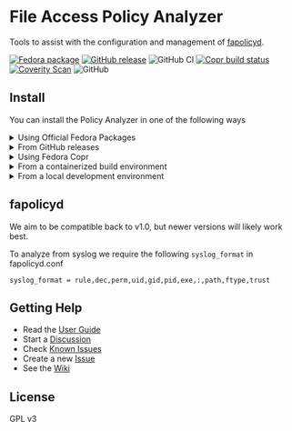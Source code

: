 File Access Policy Analyzer
===

Tools to assist with the configuration and management of [fapolicyd](https://github.com/linux-application-whitelisting/fapolicyd).

[![Fedora package](https://img.shields.io/fedora/v/fapolicy-analyzer?logo=fedora&label=Fedora)](https://packages.fedoraproject.org/pkgs/fapolicy-analyzer/fapolicy-analyzer/)
[![GitHub release](https://shields.io/github/v/release/ctc-oss/fapolicy-analyzer?color=blue&display_name=tag&sort=semver&label=GitHub)](https://github.com/ctc-oss/fapolicy-analyzer/releases/latest)
![GitHub CI](https://badgen.net/github/checks/ctc-oss/fapolicy-analyzer?label=CI)
[![Copr build status](https://img.shields.io/badge/dynamic/json?color=B87333&label=Copr&query=builds.latest.state&url=https%3A%2F%2Fcopr.fedorainfracloud.org%2Fapi_3%2Fpackage%3Fownername%3Dctc-oss%26projectname%3Dfapolicy-analyzer%26packagename%3Dfapolicy-analyzer%26with_latest_build%3DTrue)](https://copr.fedorainfracloud.org/coprs/ctc-oss/fapolicy-analyzer/)
[![Coverity Scan](https://img.shields.io/coverity/scan/26261?label=Coverity)](https://scan.coverity.com/projects/ctc-oss-fapolicy-analyzer)
![GitHub](https://img.shields.io/github/license/ctc-oss/fapolicy-analyzer?color=red&label=License)

## Install

You can install the Policy Analyzer in one of the following ways

<details>

  <summary>Using Official Fedora Packages</summary>

This installation method is currently available for Fedora 37 and greater, including Rawhide.

Official EPEL releases are coming, but are not yet available.  See the Copr releases for EPEL 8.

```sh
dnf install fapolicy-analyzer
```

</details>

<details>

  <summary>From GitHub releases</summary>

![GitHub download counter](https://img.shields.io/github/downloads/ctc-oss/fapolicy-analyzer/total?color=success&logo=github)

You can install the Policy Analyzer through the installers available in the [latest release](https://github.com/ctc-oss/fapolicy-analyzer/releases). <br>
Choose an RPM from the latest Fedora stable, Rawhide, and EPEL builds. <br>

</details>

<details>

  <summary>Using Fedora Copr</summary>

Follow this method to install EPEL 8 and prerelease packages.

### Add Copr repository

Install the ctc-oss repo with

```sh
dnf install dnf-plugins-core
dnf copr enable ctc-oss/fapolicy-analyzer
```

### Copr EPEL builds

EPEL releases of the Policy Analyzer are available from Copr and can be installed with the normal process

`dnf install fapolicy-analyzer`

### Copr pre-release builds

Pre-release packages of the Policy Analyzer for all targets are created using the latest commit to master.

Use the `dev` tag + the commit number from the `master` branch, for example

`dnf install fapolicy-analyzer-1.0.0~dev308`

will install the prerelease 1.0.0 version at the 308th commit on the master branch.

</details>

<details>

  <summary>From a containerized build environment</summary>

Follow this method only if you have cloned the GitHub repository and have Podman installed

- `make fc-rpm` to build a Rawhide RPM
- `make el-rpm` to build a RHEL 8 RPM

After a successful build the container will copy the RPMs into the host `/tmp` directory.

</details>


<details>

  <summary>From a local development environment</summary>

Follow this method only if you have installed all required build tools

`make run`

This requires Pip + Pipenv + Python 3.6 or greater, and Rust 1.58.1 or greater.

Python and Rust dependencies will be installed during the build process.

</details>

## fapolicyd

We aim to be compatible back to v1.0, but newer versions will likely work best.

To analyze from syslog we require the following `syslog_format` in fapolicyd.conf

```
syslog_format = rule,dec,perm,uid,gid,pid,exe,:,path,ftype,trust
```

## Getting Help

- Read the [User Guide](https://github.com/ctc-oss/fapolicy-analyzer/wiki/User-Guide)
- Start a [Discussion](https://github.com/ctc-oss/fapolicy-analyzer/discussions)
- Check [Known Issues](https://github.com/ctc-oss/fapolicy-analyzer/wiki/Known-Issues)
- Create a new [Issue](https://github.com/ctc-oss/fapolicy-analyzer/issues)
- See the [Wiki](https://github.com/ctc-oss/fapolicy-analyzer/wiki)

## License

GPL v3
